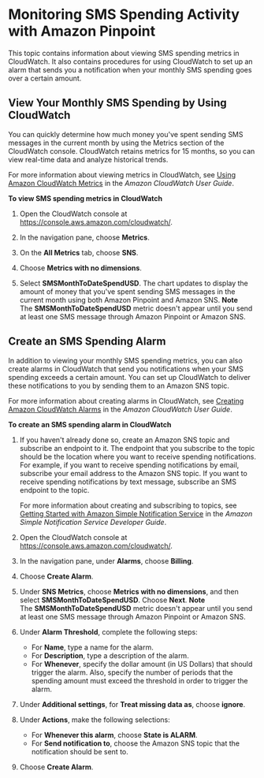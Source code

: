 # Monitoring SMS Spending Activity with Amazon Pinpoint<a name="channels-sms-monitor-spending"></a>

This topic contains information about viewing SMS spending metrics in CloudWatch\. It also contains procedures for using CloudWatch to set up an alarm that sends you a notification when your monthly SMS spending goes over a certain amount\.

## View Your Monthly SMS Spending by Using CloudWatch<a name="channels-sms-monitor-spending-metrics"></a>

You can quickly determine how much money you've spent sending SMS messages in the current month by using the Metrics section of the CloudWatch console\. CloudWatch retains metrics for 15 months, so you can view real\-time data and analyze historical trends\.

For more information about viewing metrics in CloudWatch, see [Using Amazon CloudWatch Metrics](http://docs.aws.amazon.com/AmazonCloudWatch/latest/monitoring/working_with_metrics.html) in the *Amazon CloudWatch User Guide*\.

**To view SMS spending metrics in CloudWatch**

1. Open the CloudWatch console at [https://console\.aws\.amazon\.com/cloudwatch/](https://console.aws.amazon.com/cloudwatch/)\.

1. In the navigation pane, choose **Metrics**\.

1. On the **All Metrics** tab, choose **SNS**\.

1. Choose **Metrics with no dimensions**\.

1. Select **SMSMonthToDateSpendUSD**\. The chart updates to display the amount of money that you've spent sending SMS messages in the current month using both Amazon Pinpoint and Amazon SNS\.
**Note**  
The **SMSMonthToDateSpendUSD** metric doesn't appear until you send at least one SMS message through Amazon Pinpoint or Amazon SNS\.

## Create an SMS Spending Alarm<a name="channels-sms-monitor-spending-alarms"></a>

In addition to viewing your monthly SMS spending metrics, you can also create alarms in CloudWatch that send you notifications when your SMS spending exceeds a certain amount\. You can set up CloudWatch to deliver these notifications to you by sending them to an Amazon SNS topic\.

For more information about creating alarms in CloudWatch, see [Creating Amazon CloudWatch Alarms](http://docs.aws.amazon.com/AmazonCloudWatch/latest/monitoring/AlarmThatSendsEmail.html) in the *Amazon CloudWatch User Guide*\.

**To create an SMS spending alarm in CloudWatch**

1. If you haven't already done so, create an Amazon SNS topic and subscribe an endpoint to it\. The endpoint that you subscribe to the topic should be the location where you want to receive spending notifications\. For example, if you want to receive spending notifications by email, subscribe your email address to the Amazon SNS topic\. If you want to receive spending notifications by text message, subscribe an SMS endpoint to the topic\.

   For more information about creating and subscribing to topics, see [Getting Started with Amazon Simple Notification Service](http://docs.aws.amazon.com/sns/latest/dg/GettingStarted.html) in the *Amazon Simple Notification Service Developer Guide*\.

1. Open the CloudWatch console at [https://console\.aws\.amazon\.com/cloudwatch/](https://console.aws.amazon.com/cloudwatch/)\.

1. In the navigation pane, under **Alarms**, choose **Billing**\.

1. Choose **Create Alarm**\.

1. Under **SNS Metrics**, choose **Metrics with no dimensions**, and then select **SMSMonthToDateSpendUSD**\. Choose **Next**\.
**Note**  
The **SMSMonthToDateSpendUSD** metric doesn't appear until you send at least one SMS message through Amazon Pinpoint or Amazon SNS\.

1. Under **Alarm Threshold**, complete the following steps: 
   + For **Name**, type a name for the alarm\. 
   + For **Description**, type a description of the alarm\.
   +  For **Whenever**, specify the dollar amount \(in US Dollars\) that should trigger the alarm\. Also, specify the number of periods that the spending amount must exceed the threshold in order to trigger the alarm\. 

1. Under **Additional settings**, for **Treat missing data as**, choose **ignore**\.

1. Under **Actions**, make the following selections:
   + For **Whenever this alarm**, choose **State is ALARM**\. 
   + For **Send notification to**, choose the Amazon SNS topic that the notification should be sent to\.

1. Choose **Create Alarm**\.